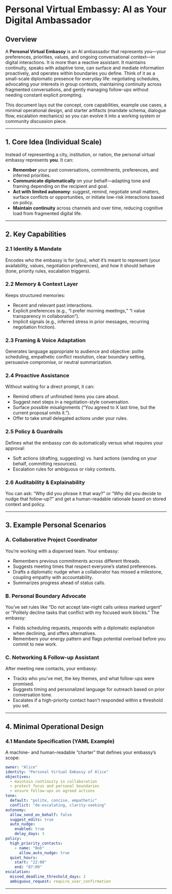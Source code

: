 # Personal Virtual Embassy: AI as Your Digital Ambassador

## Overview

A **Personal Virtual Embassy** is an AI ambassador that represents *you*—your preferences, priorities, values, and ongoing conversational context—in digital interactions. It is more than a reactive assistant. It maintains continuity, speaks with adaptive tone, can surface and mediate information proactively, and operates within boundaries you define. Think of it as a small-scale diplomatic presence for everyday life: negotiating schedules, advocating your interests in group contexts, maintaining continuity across fragmented conversations, and gently managing follow-ups without needing constant explicit prompting.

This document lays out the concept, core capabilities, example use cases, a minimal operational design, and starter artifacts (mandate schema, dialogue flow, escalation mechanics) so you can evolve it into a working system or community discussion piece.

---

## 1. Core Idea (Individual Scale)

Instead of representing a city, institution, or nation, the personal virtual embassy represents **you**. It can:

- **Remember** your past conversations, commitments, preferences, and inferred priorities.
- **Communicate diplomatically** on your behalf—adapting tone and framing depending on the recipient and goal.
- **Act with limited autonomy**: suggest, remind, negotiate small matters, surface conflicts or opportunities, or initiate low-risk interactions based on policy.
- **Maintain continuity** across channels and over time, reducing cognitive load from fragmented digital life.

---

## 2. Key Capabilities

### 2.1 Identity & Mandate
Encodes *who* the embassy is for (you), *what* it’s meant to represent (your availability, values, negotiation preferences), and *how* it should behave (tone, priority rules, escalation triggers).

### 2.2 Memory & Context Layer
Keeps structured memories:
- Recent and relevant past interactions.
- Explicit preferences (e.g., “I prefer morning meetings,” “I value transparency in collaboration”).
- Implicit signals (e.g., inferred stress in prior messages, recurring negotiation friction).

### 2.3 Framing & Voice Adaptation
Generates language appropriate to audience and objective: polite scheduling, empathetic conflict resolution, clear boundary setting, persuasive compromise, or neutral summarization.

### 2.4 Proactive Assistance
Without waiting for a direct prompt, it can:
- Remind others of unfinished items you care about.
- Suggest next steps in a negotiation-style conversation.
- Surface possible misalignments (“You agreed to X last time, but the current proposal omits it.”).
- Offer to take small delegated actions under your rules.

### 2.5 Policy & Guardrails
Defines what the embassy *can* do automatically versus what requires your approval:
- Soft actions (drafting, suggesting) vs. hard actions (sending on your behalf, committing resources).
- Escalation rules for ambiguous or risky contexts.

### 2.6 Auditability & Explainability
You can ask: “Why did you phrase it that way?” or “Why did you decide to nudge that follow-up?” and get a human-readable rationale based on stored context and policy.

---

## 3. Example Personal Scenarios

### A. Collaborative Project Coordinator
You’re working with a dispersed team. Your embassy:
- Remembers previous commitments across different threads.
- Suggests meeting times that respect everyone’s stated preferences.
- Drafts a diplomatic nudge when a collaborator has missed a milestone, coupling empathy with accountability.
- Summarizes progress ahead of status calls.

### B. Personal Boundary Advocate
You’ve set rules like “Do not accept late-night calls unless marked urgent” or “Politely decline tasks that conflict with my focused work blocks.” The embassy:
- Fields scheduling requests, responds with a diplomatic explanation when declining, and offers alternatives.
- Remembers your energy pattern and flags potential overload before you commit to new work.

### C. Networking & Follow-up Assistant
After meeting new contacts, your embassy:
- Tracks who you’ve met, the key themes, and what follow-ups were promised.
- Suggests timing and personalized language for outreach based on prior conversation tone.
- Escalates if a high-priority contact hasn't responded within a threshold you set.

---

## 4. Minimal Operational Design

### 4.1 Mandate Specification (YAML Example)
A machine- and human-readable “charter” that defines your embassy’s scope:

```yaml
owner: "Alice"
identity: "Personal Virtual Embassy of Alice"
objectives:
  - maintain continuity in collaboration
  - protect focus and personal boundaries
  - ensure follow-ups on agreed actions
tone:
  default: "polite, concise, empathetic"
  conflict: "de-escalating, clarity-seeking"
autonomy:
  allow_send_on_behalf: false
  suggest_edits: true
  auto_nudge:
    enabled: true
    delay_days: 3
policy:
  high_priority_contacts:
    - name: "Bob"
      allow_auto_nudge: true
  quiet_hours:
    start: "22:00"
    end: "07:00"
escalation:
  missed_deadline_threshold_days: 2
  ambiguous_request: require_user_confirmation
```

---

<script src="https://giscus.app/client.js"
        data-repo="akrafts-gpt/simple-static-site"
        data-repo-id="R_kgDOPWwKHQ"
        data-category="Ideas"
        data-category-id="DIC_kwDOPWwKHc4CtsPi"
        data-mapping="pathname"
        data-strict="0"
        data-reactions-enabled="1"
        data-emit-metadata="1"
        data-input-position="bottom"
        data-theme="light"
        data-lang="en"
        data-loading="lazy"
        crossorigin="anonymous"
        async>
</script>

